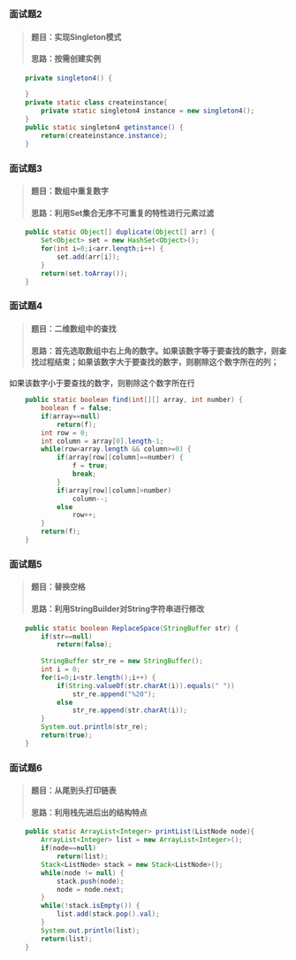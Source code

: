 ### 面试题2
> #### 题目：实现Singleton模式
> #### 思路：按需创建实例
```java
	private singleton4() {
		
	}
	private static class createinstance{
		private static singleton4 instance = new singleton4();
	}
	public static singleton4 getinstance() {
		return(createinstance.instance);
	}
```
### 面试题3
> #### 题目：数组中重复数字
> #### 思路：利用Set集合无序不可重复的特性进行元素过滤
```java
	public static Object[] duplicate(Object[] arr) {
		Set<Object> set = new HashSet<Object>();
		for(int i=0;i<arr.length;i++) {
			set.add(arr[i]);
		}
		return(set.toArray());
	}
```
### 面试题4
> #### 题目：二维数组中的查找
> #### 思路：首先选取数组中右上角的数字。如果该数字等于要查找的数字，则查找过程结束；如果该数字大于要查找的数字，则剔除这个数字所在的列；
如果该数字小于要查找的数字，则剔除这个数字所在行
```java
	public static boolean find(int[][] array, int number) {
		boolean f = false;
		if(array==null)
			return(f);
		int row = 0;
		int column = array[0].length-1;
		while(row<array.length && column>=0) {
			if(array[row][column]==number) {
				f = true;
				break;
			}
			if(array[row][column]>number)
				column--;
			else
				row++;
		}
		return(f);
	}
```
### 面试题5
> #### 题目：替换空格
> #### 思路：利用StringBuilder对String字符串进行修改
```java
	public static boolean ReplaceSpace(StringBuffer str) {
		if(str==null)
			return(false);
		
		StringBuffer str_re = new StringBuffer();
		int i = 0;
		for(i=0;i<str.length();i++) {
			if(String.valueOf(str.charAt(i)).equals(" "))
				str_re.append("%20");
			else
				str_re.append(str.charAt(i));
		}
		System.out.println(str_re);
		return(true);
	}
```
### 面试题6
> #### 题目：从尾到头打印链表
> #### 思路：利用栈先进后出的结构特点
```java
	public static ArrayList<Integer> printList(ListNode node){
		ArrayList<Integer> list = new ArrayList<Integer>();
		if(node==null)
			return(list);
		Stack<ListNode> stack = new Stack<ListNode>();
		while(node != null) {
			stack.push(node);
			node = node.next;
		}
		while(!stack.isEmpty()) {
			list.add(stack.pop().val);
		}
		System.out.println(list);
		return(list);
	}
```
